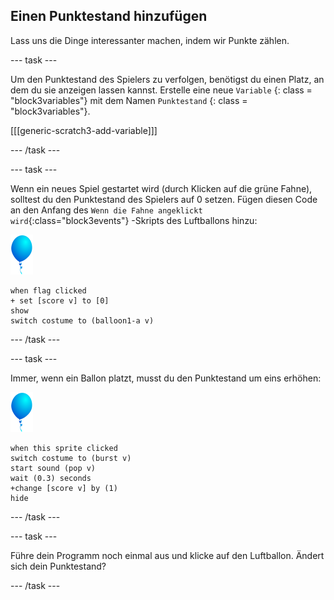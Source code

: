 ## Einen Punktestand hinzufügen

Lass uns die Dinge interessanter machen, indem wir Punkte zählen.

--- task ---

Um den Punktestand des Spielers zu verfolgen, benötigst du einen Platz, an dem du sie anzeigen lassen kannst. Erstelle eine neue `Variable` {: class = "block3variables"} mit dem Namen `Punktestand` {: class = "block3variables"}.

[[[generic-scratch3-add-variable]]]

--- /task ---

--- task ---

Wenn ein neues Spiel gestartet wird (durch Klicken auf die grüne Fahne), solltest du den Punktestand des Spielers auf 0 setzen. Fügen diesen Code an den Anfang des `Wenn die Fahne angeklickt wird`{:class="block3events"} -Skripts des Luftballons hinzu:

![Luftballon-Sprite](images/balloon-sprite.png)

```blocks3
when flag clicked
+ set [score v] to [0]
show
switch costume to (balloon1-a v)
```

--- /task ---

--- task ---

Immer, wenn ein Ballon platzt, musst du den Punktestand um eins erhöhen:

![Luftballon-Sprite](images/balloon-sprite.png)

```blocks3
when this sprite clicked
switch costume to (burst v)
start sound (pop v)
wait (0.3) seconds
+change [score v] by (1)
hide
```

--- /task ---

--- task ---

Führe dein Programm noch einmal aus und klicke auf den Luftballon. Ändert sich dein Punktestand?

--- /task ---

